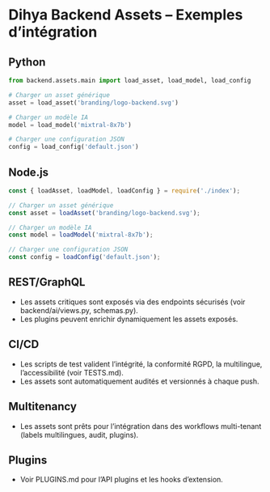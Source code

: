 # Dihya Backend Assets – Exemples d’intégration

## Python
```python
from backend.assets.main import load_asset, load_model, load_config

# Charger un asset générique
asset = load_asset('branding/logo-backend.svg')

# Charger un modèle IA
model = load_model('mixtral-8x7b')

# Charger une configuration JSON
config = load_config('default.json')
```

## Node.js
```js
const { loadAsset, loadModel, loadConfig } = require('./index');

// Charger un asset générique
const asset = loadAsset('branding/logo-backend.svg');

// Charger un modèle IA
const model = loadModel('mixtral-8x7b');

// Charger une configuration JSON
const config = loadConfig('default.json');
```

## REST/GraphQL
- Les assets critiques sont exposés via des endpoints sécurisés (voir backend/ai/views.py, schemas.py).
- Les plugins peuvent enrichir dynamiquement les assets exposés.

## CI/CD
- Les scripts de test valident l’intégrité, la conformité RGPD, la multilingue, l’accessibilité (voir TESTS.md).
- Les assets sont automatiquement audités et versionnés à chaque push.

## Multitenancy
- Les assets sont prêts pour l’intégration dans des workflows multi-tenant (labels multilingues, audit, plugins).

## Plugins
- Voir PLUGINS.md pour l’API plugins et les hooks d’extension.
